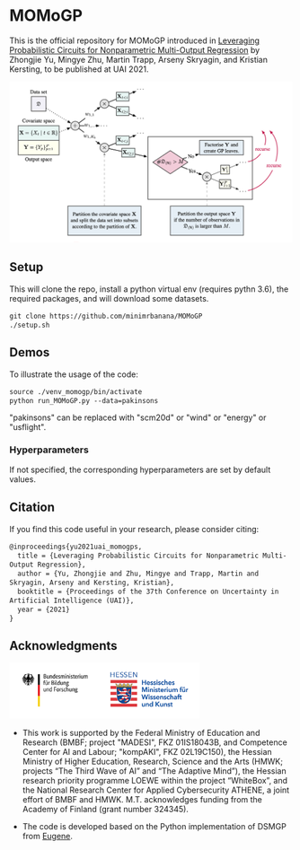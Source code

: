 # MOMoGP

This is the official repository for MOMoGP introduced in 
[Leveraging Probabilistic Circuits for Nonparametric Multi-Output Regression](https://ml-research.github.io/papers/yu2021uai_momogps.pdf) by Zhongjie Yu, Mingye Zhu, Martin Trapp, Arseny Skryagin, and Kristian Kersting, to be published at UAI 2021.

![Learn_MOMoGP](./figures/Learn_MOMoGP.png)


## Setup

This will clone the repo, install a python virtual env (requires pythn 3.6), the required packages, and will download some datasets.

    git clone https://github.com/minimrbanana/MOMoGP
    ./setup.sh

## Demos

To illustrate the usage of the code:

    source ./venv_momogp/bin/activate
    python run_MOMoGP.py --data=pakinsons

"pakinsons" can be replaced with "scm20d" or "wind" or "energy" or "usflight".

### Hyperparameters

If not specified, the corresponding hyperparameters are set by default values.

## Citation
If you find this code useful in your research, please consider citing:


    @inproceedings{yu2021uai_momogps,
      title = {Leveraging Probabilistic Circuits for Nonparametric Multi-Output Regression},
      author = {Yu, Zhongjie and Zhu, Mingye and Trapp, Martin and Skryagin, Arseny and Kersting, Kristian},
      booktitle = {Proceedings of the 37th Conference on Uncertainty in Artificial Intelligence (UAI)},
      year = {2021}
    }

## Acknowledgments
<img src="https://github.com/minimrbanana/MOMoGP/blob/main/figures/BMBF_Logo.png" height="100"/><img src="https://github.com/minimrbanana/MOMoGP/blob/main/figures/HMWK_Logo.jpg"  height="100"/>

* This work is supported by the Federal Ministry of Education and Research (BMBF; project "MADESI", FKZ 01IS18043B, and Competence Center for AI and Labour; "kompAKI", FKZ 02L19C150), the Hessian Ministry of Higher Education, Research, Science and the Arts (HMWK; projects “The Third Wave of AI” and “The Adaptive Mind”), the Hessian research priority programme LOEWE within the project “WhiteBox”, and the National Research Center for Applied Cybersecurity ATHENE, a joint effort of BMBF and HMWK. M.T. acknowledges funding from the Academy of Finland (grant number 324345).

* The code is developed based on the Python implementation of DSMGP from [Eugene](https://github.com/eugene/spngp).




